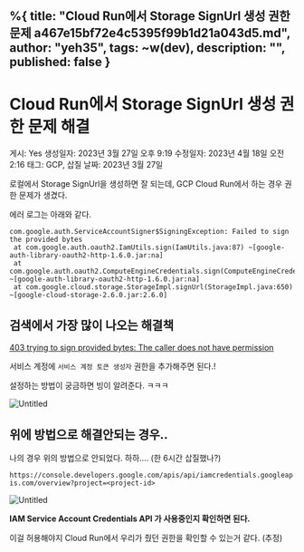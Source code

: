 %{
title: "Cloud Run에서 Storage SignUrl 생성 권한 문제  a467e15bf72e4c5395f99b1d21a043d5.md",
author: "yeh35",
tags: ~w(dev),
description: "",
published: false
}
---
# Cloud Run에서 Storage SignUrl 생성 권한 문제 해결

게시: Yes
생성일자: 2023년 3월 27일 오후 9:19
수정일자: 2023년 4월 18일 오전 2:16
태그: GCP, 삽질
날짜: 2023년 3월 27일

로컬에서 Storage SignUrl을 생성하면 잘 되는데, GCP Cloud Run에서 하는 경우 권한 문제가 생겼다.

에러 로그는 아래와 같다.

```
com.google.auth.ServiceAccountSigner$SigningException: Failed to sign the provided bytes
 at com.google.auth.oauth2.IamUtils.sign(IamUtils.java:87) ~[google-auth-library-oauth2-http-1.6.0.jar:na]
 at com.google.auth.oauth2.ComputeEngineCredentials.sign(ComputeEngineCredentials.java:425) ~[google-auth-library-oauth2-http-1.6.0.jar:na]
 at com.google.cloud.storage.StorageImpl.signUrl(StorageImpl.java:650) ~[google-cloud-storage-2.6.0.jar:2.6.0]
```

## 검색에서 가장 많이 나오는 해결책

[403 trying to sign provided bytes: The caller does not have permission](https://stackoverflow.com/questions/63503247/403-trying-to-sign-provided-bytes-the-caller-does-not-have-permission)

서비스 계정에 `서비스 계정 토큰 생성자` 권한을 추가해주면 된다.!

설정하는 방법이 궁금하면 빙이 알려준다. ㅋㅋㅋ

![Untitled](/images/posts/f8b14c74-721e-4682-bfce-3fc2b0ff834c.png)

## 위에 방법으로 해결안되는 경우..

나의 경우 위의 방법으로 안되었다. 하하…. (한 6시간 삽질했나?)

`https://console.developers.google.com/apis/api/iamcredentials.googleapis.com/overview?project=<project-id>`

![Untitled](/images/posts/d20f20b7-717b-4d74-9300-a64fb5c5e806.png)

**IAM Service Account Credentials API 가 사용중인지 확인하면 된다.**

이걸 허용해야지 Cloud Run에서 우리가 줬던 권한을 확인할 수 있는거 같다. (추정)